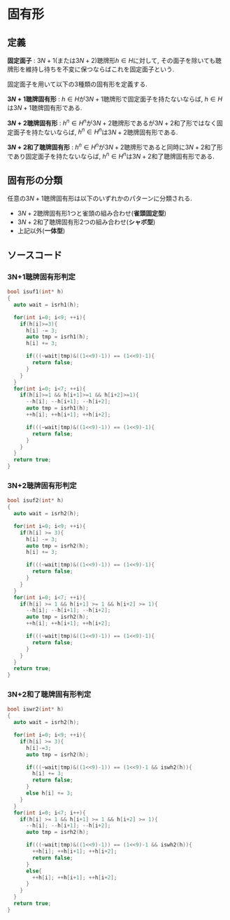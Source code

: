 # 固有形

## 定義

**固定面子**
: $3N+1$(または$3N+2$)聴牌形$h \in H$に対して, その面子を除いても聴牌形を維持し待ちを不変に保つならばこれを固定面子という. 

固定面子を用いて以下の3種類の固有形を定義する.

**$3N+1$聴牌固有形**
: $h \in H$が$3N+1$聴牌形で固定面子を持たないならば, $h \in H$は$3N+1$聴牌固有形である. 

**$3N+2$聴牌固有形**
: $h^n \in H^n$が$3N+2$聴牌形であるが$3N+2$和了形ではなく固定面子を持たないならば, $h^n \in H^n$は$3N+2$聴牌固有形である. 

**$3N+2$和了聴牌固有形**
: $h^n \in H^n$が$3N+2$聴牌形であると同時に$3N+2$和了形であり固定面子を持たないならば, $h^n \in H^n$は$3N+2$和了聴牌固有形である. 

## 固有形の分類

任意の$3N+1$聴牌固有形は以下のいずれかのパターンに分類される.

- $3N+2$聴牌固有形1つと雀頭の組み合わせ(**雀頭固定型**)
- $3N+2$和了聴牌固有形2つの組み合わせ(**シャボ型**)
- 上記以外(**一体型**)

## ソースコード

### 3N+1聴牌固有形判定

```cpp
bool isuf1(int* h)
{
  auto wait = isrh1(h);

  for(int i=0; i<9; ++i){
    if(h[i]>=3){
      h[i] -= 3;
      auto tmp = isrh1(h);
      h[i] += 3;

      if(((~wait|tmp)&((1<<9)-1)) == (1<<9)-1){
        return false;
      }
    }
  }
  for(int i=0; i<7; ++i){
    if(h[i]>=1 && h[i+1]>=1 && h[i+2]>=1){
      --h[i]; --h[i+1]; --h[i+2];
      auto tmp = isrh1(h);
      ++h[i]; ++h[i+1]; ++h[i+2];

      if(((~wait|tmp)&((1<<9)-1)) == (1<<9)-1){
        return false;
      }
    }
  }
  return true;
}
```

### 3N+2聴牌固有形判定

```cpp
bool isuf2(int* h)
{
  auto wait = isrh2(h);

  for(int i=0; i<9; ++i){
    if(h[i] >= 3){
      h[i] -= 3;
      auto tmp = isrh2(h);
      h[i] += 3;

      if(((~wait|tmp)&((1<<9)-1)) == (1<<9)-1){
        return false;
      }
    }
  }
  for(int i=0; i<7; ++i){
    if(h[i] >= 1 && h[i+1] >= 1 && h[i+2] >= 1){
      --h[i]; --h[i+1]; --h[i+2];
      auto tmp = isrh2(h);
      ++h[i]; ++h[i+1]; ++h[i+2];

      if(((~wait|tmp)&((1<<9)-1)) == (1<<9)-1){
        return false;
      }
    }
  }
  return true;
}
```

### 3N+2和了聴牌固有形判定

```cpp
bool iswr2(int* h)
{
  auto wait = isrh2(h);

  for(int i=0; i<9; ++i){
    if(h[i] >= 3){
      h[i]-=3;
      auto tmp = isrh2(h);

      if(((~wait|tmp)&((1<<9)-1)) == (1<<9)-1 && iswh2(h)){
        h[i] += 3;
        return false;
      }
      else h[i] += 3;
    }
  }
  for(int i=0; i<7; i++){
    if(h[i] >= 1 && h[i+1] >= 1 && h[i+2] >= 1){
      --h[i]; --h[i+1]; --h[i+2];
      auto tmp = isrh2(h);

      if(((~wait|tmp)&((1<<9)-1)) == (1<<9)-1 && iswh2(h)){
        ++h[i]; ++h[i+1]; ++h[i+2];
        return false;
      }
      else{
        ++h[i]; ++h[i+1]; ++h[i+2];
      }
    }
  }
  return true;
}
```
